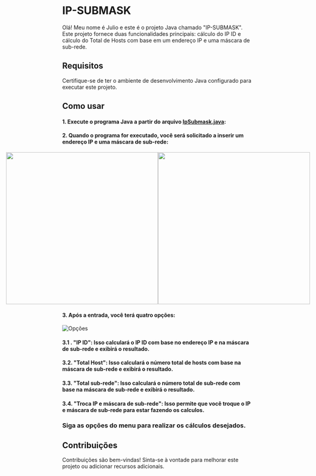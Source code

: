 # IP-SUBMASK

Olá! Meu nome é Julio e este é o projeto Java chamado "IP-SUBMASK". Este projeto fornece duas funcionalidades principais: cálculo do IP ID e cálculo do Total de Hosts com base em um endereço IP e uma máscara de sub-rede.

## Requisitos

Certifique-se de ter o ambiente de desenvolvimento Java configurado para executar este projeto.

## Como usar


#### 1. Execute o programa Java a partir do arquivo [IpSubmask.java](https://github.com/JulionBR/ip-submask/blob/main/src/com/jnb/IpSubmask.java):

#### 2. Quando o programa for executado, você será solicitado a inserir um endereço IP e uma máscara de sub-rede: 
<div style="display: flex; justify-content: center;">
    <img src="https://github.com/JulionBR/ip-submask/assets/88972643/bbf5f02a-f359-4df5-9176-81f42d55e874" width="400px" />
    <img src="https://github.com/JulionBR/ip-submask/assets/88972643/9ec05a5e-93f6-4f1e-b092-962d3d94fb28" width="400px" />
</div>

#### 3. Após a entrada, você terá quatro opções:
![Opções](https://github.com/JulionBR/ip-submask/assets/88972643/10c58bb3-c33d-4e8e-9b6f-0b30c526e931)

#### 3.1 . "IP ID": Isso calculará o IP ID com base no endereço IP e na máscara de sub-rede e exibirá o resultado.

#### 3.2. "Total Host": Isso calculará o número total de hosts com base na máscara de sub-rede e exibirá o resultado.

#### 3.3. "Total sub-rede": Isso calculará o número total de sub-rede com base na máscara de sub-rede e exibirá o resultado.

#### 3.4. "Troca IP e máscara de sub-rede": Isso permite que você troque o IP e máscara de sub-rede para estar fazendo os calculos.

### Siga as opções do menu para realizar os cálculos desejados.

## Contribuições

Contribuições são bem-vindas! Sinta-se à vontade para melhorar este projeto ou adicionar recursos adicionais.

